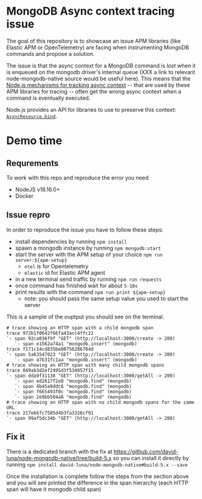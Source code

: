 # MongoDB Async context tracing issue

The goal of this repository is to showcase an issue APM libraries (like Elastic APM or OpenTelemetry)
are facing when instrumenting MongoDB commands and propose a solution.

The issue is that the async context for a MongoDB command is *lost* when it is enqueued on the
mongodb driver's internal queue (XXX a link to relevant node-mongodb-native source would be useful here).
This means that the [Node.js mechanisms for tracking async context](https://nodejs.org/api/async_context.html) -- that
are used by these APM libraries for tracing -- often get the wrong async context when a command is eventually executed.

Node.js provides an API for libraries to use to preserve this context: [`AsyncResource.bind`](https://nodejs.org/api/async_context.html#static-method-asyncresourcebindfn-type-thisarg).


# Demo time


## Requrements

To work with this repo and reproduce the error you need
- NodeJS v18.16.0+
- Docker

## Issue repro

In order to reproduce the issue you have to follow these steps:

- install dependencies by running `npm install`
- spawn a mongodb instance by running `npm mongodb:start`
- start the server with the APM setup of your choice `npm run server:${apm-setup}`
  - `otel` is for Opentelemetry
  - `elastic` id for Elastic APM agent
- in a new terminal send traffic by running `npm run requests`
- once command has finished wait for about `5-10s`
- print results with the command `npm run print ${apm-setup}`
  - note: you should pass the same setup value you used to start the server

This is a sample of the ouptput you should see on the terminal. 

```
# trace showing an HTTP span with a child mongodb span
trace 972b1f0642f66fa43acc4ffc22
`- span 92ca036f9f "GET" (http://localhost:3000/create -> 200)
   `- span e1562a74a1 "mongodb.insert" (mongodb)
trace f171c14cd835be00756286704d
`- span 5a63547023 "GET" (http://localhost:3000/create -> 200)
   `- span a7b31fc1aa "mongodb.insert" (mongodb)
# trace showing an HTTP span with many child mongodb spans
trace 849ab3d2ef2495d3f534857f15
`- span dda9f31138 "GET" (http://localhost:3000/getAll -> 200)
   `- span ed2617f2e8 "mongodb.find" (mongodb)
   `- span 4b45a9ddc6 "mongodb.find" (mongodb)
   `- span f665493f0c "mongodb.find" (mongodb)
   `- span 2e9bb504a8 "mongodb.find" (mongodb)
# trace showing an HTTP span with no child mongodb spans for the same URL
trace 217e66fc7585d4b3fa3326cf91
`- span 99af5dc34b "GET" (http://localhost:3000/getAll -> 200)
```


## Fix it

There is a dedicated branch with the fix at https://github.com/david-luna/node-mongodb-native/tree/build-5.x
so you can install it directly by running `npm install david-luna/node-mongodb-native#build-5.x --save`

Once the installation is complete follow the steps from the section above and you will see printed the
difference in the span hierarchy (each HTTP span will have it mongodb child span)
